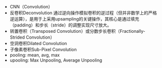 - CNN（Convolution）
- 反卷积Deconvolution 通过逆向操作模拟卷积的逆过程（但并非数学上的严格逆运算），是用于上采用upsampling的关键操作，其核心是通过填充（padding）和步长（stride）的调整实现尺寸放大。  
- 转置卷积（Transposed Convolution）或分数步长卷积（Fractionally-Strided Convolution）
- 空洞卷积Dilated Convolution
- 子像素卷积Sub-Pixel Convolution
- pooling: mean, avg, max
- upooling: Max Unpooling, Average Unpooling